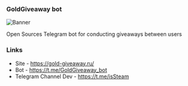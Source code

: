 ### GoldGiveaway bot

![Banner](https://i.imgur.com/L4t49pY.png)

Open Sources Telegram bot for conducting giveaways between users

### Links

- Site - https://gold-giveaway.ru/
- Bot - https://t.me/GoldGiveaway_bot
- Telegram Channel Dev - https://t.me/isSteam